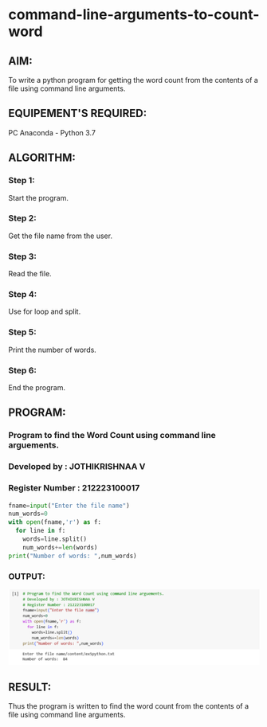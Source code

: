 # command-line-arguments-to-count-word
## AIM:
To write a python program for getting the word count from the contents of a file using command line arguments.
## EQUIPEMENT'S REQUIRED: 
PC
Anaconda - Python 3.7
## ALGORITHM: 
### Step 1:
Start the program.
### Step 2: 
Get the file name from the user.
### Step 3: 
Read the file.
### Step 4:  
Use for loop and split.
### Step 5: 
Print the number of words.
### Step 6: 
End the program.

## PROGRAM:
### Program to find the Word Count using command line arguements.
### Developed by : JOTHIKRISHNAA V
### Register Number : 212223100017
~~~python
fname=input("Enter the file name")
num_words=0
with open(fname,'r') as f:
  for line in f:
    words=line.split()
    num_words+=len(words)
print("Number of words: ",num_words)
~~~
### OUTPUT:

![command line](<Screenshot 2024-01-02 170415.png>)

## RESULT:
Thus the program is written to find the word count from the contents of a file using command line arguments.
